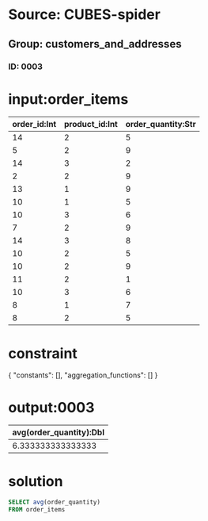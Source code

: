 # Source: CUBES-spider
## Group: customers_and_addresses
### ID: 0003

# input:order_items

| order_id:Int | product_id:Int | order_quantity:Str |
|---|---|---|
| 14 | 2 | 5 |
| 5 | 2 | 9 |
| 14 | 3 | 2 |
| 2 | 2 | 9 |
| 13 | 1 | 9 |
| 10 | 1 | 5 |
| 10 | 3 | 6 |
| 7 | 2 | 9 |
| 14 | 3 | 8 |
| 10 | 2 | 5 |
| 10 | 2 | 9 |
| 11 | 2 | 1 |
| 10 | 3 | 6 |
| 8 | 1 | 7 |
| 8 | 2 | 5 |

# constraint

{
  "constants": [],
  "aggregation_functions": []
}

# output:0003

| avg(order_quantity):Dbl |
|---|
| 6.333333333333333 |

# solution

```sql
SELECT avg(order_quantity)
FROM order_items
```
